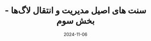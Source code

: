 ---
title: سنت‌ های اصیل مدیریت و انتقال لاگ‌ها - بخش سوم
description: رقابت rsyslog با رقبای پر مدعی و پرطرفدار
date: 2024-11-06
tags:
  - linux
  - event logging
draft: true
---